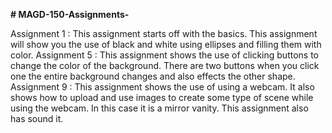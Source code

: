 **# MAGD-150-Assignments-**

Assignment 1 : 
This assignment starts off with the basics. This assignment will show you the use of black and white using ellipses and filling them with color. 
Assignment 5 : This assignment shows the use of clicking buttons to change the color of the background. There are two buttons when you click one the entire background changes and also effects the other shape. 
Assignment 9 : This assignment shows the use of using a webcam. It also shows how to upload and use images to create some type of scene while using the webcam. In this case it is a mirror vanity. This assignment also has sound it. 

